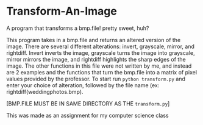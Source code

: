 # Transform-An-Image
A program that transforms a bmp.file! pretty sweet, huh?

This program takes in a bmp.file and returns an altered version of the image. There are several different alterations: invert, grayscale, mirror, and rightdiff.
Invert inverts the image, grayscale turns the image into grayscale, mirror mirrors the image, and rightdiff highlights the sharp edges of the image.
The other functions in this file were not written by me, and instead are 2 examples and the functions that turn the bmp.file 
into a matrix of pixel values provided by the professor. 
To start run `python transform.py` and enter your choice of alteration, followed by the file name (ex: rightdiff(weddingphotos.bmp).

[BMP.FILE MUST BE IN SAME DIRECTORY AS THE `transform.py`]

This was made as an assignment for my computer science class
